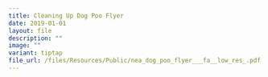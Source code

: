 ```yaml
---
title: Cleaning Up Dog Poo Flyer
date: 2019-01-01
layout: file
description: ""
image: ""
variant: tiptap
file_url: /files/Resources/Public/nea_dog_poo_flyer___fa__low_res_.pdf
---
```

